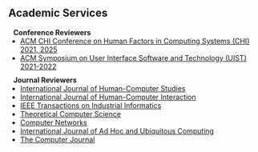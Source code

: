 <h2 id="academic_activity">Academic Services</h2>

<h4 style="margin:0 10px 0;">Conference Reviewers</h4>

<ul style="margin:0 0 5px;">
  <li><a href="https://chi2025.acm.org/"><autocolor>ACM CHI Conference on Human Factors in Computing Systems (CHI) 2021, 2025</autocolor></a></li>
  <li><a href="https://uist.acm.org/uist2022/"><autocolor>ACM Symposium on User Interface Software and Technology (UIST) 2021-2022</autocolor></a></li>
</ul>
<div style="margin-bottom:10px"> </div>
<h4 style="margin:0 10px 0;">Journal Reviewers</h4>

<ul style="margin:0 0 20px;">
  <li><a href="https://www.sciencedirect.com/journal/international-journal-of-human-computer-studies"><autocolor>International Journal of Human-Computer Studies</autocolor></a></li>
  <li><a href="https://www.tandfonline.com/journals/hihc20"><autocolor>International Journal of Human-Computer Interaction</autocolor></a></li>
  <li><a href="https://ieeexplore.ieee.org/xpl/RecentIssue.jsp?punumber=9424"><autocolor>IEEE Transactions on Industrial Informatics</autocolor></a></li>
  <li><a href="https://www.sciencedirect.com/journal/theoretical-computer-science"><autocolor>Theoretical Computer Science</autocolor></a></li>
  <li><a href="https://www.sciencedirect.com/journal/computer-networks"><autocolor>Computer Networks</autocolor></a></li>
  <li><a href="https://www.inderscience.com/jhome.php?jcode=ijahuc"><autocolor>International Journal of Ad Hoc and Ubiquitous Computing</autocolor></a></li>
  <li><a href="https://academic.oup.com/comjnl"><autocolor>The Computer Journal</autocolor></a></li>
</ul>